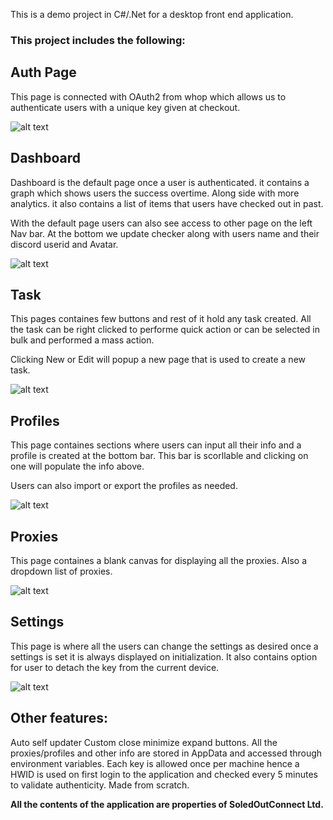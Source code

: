 This is a demo project in C#/.Net for a desktop front end application.

### This project includes the following:

## **Auth Page**

This page is connected with OAuth2 from whop which allows us to authenticate users with a unique key given at checkout.

![alt text](https://media.discordapp.net/attachments/997170800467644480/1130417394553213019/Auth.JPG)

## **Dashboard**

Dashboard is the default page once a user is authenticated. it contains a graph which shows users the success overtime. Along side with more analytics.
it also contains a list of items that users have checked out in past.

With the default page users can also see access to other page on the left Nav bar. At the bottom we update checker along with users name and their discord userid and Avatar.

![alt text](https://media.discordapp.net/attachments/997170800467644480/1130417394796462130/Dash.JPG?width=810&height=417)

## **Task**

This pages containes few buttons and rest of it hold any task created. All the task can be right clicked to performe quick action or can be selected in bulk and performed a mass action.

Clicking New or Edit will popup a new page that is used to create a new task.

![alt text](https://media.discordapp.net/attachments/997170800467644480/1130417396205768724/Task.JPG?width=810&height=416)

## **Profiles**

This page containes sections where users can input all their info and a profile is created at the bottom bar. This bar is scorllable and clicking on one will populate the info above.

Users can also import or export the profiles as needed.

![alt text](https://media.discordapp.net/attachments/997170800467644480/1130417395039744030/Profile.JPG?width=810&height=417)

## **Proxies**

This page containes a blank canvas for displaying all the proxies. Also a dropdown list of proxies.

![alt text](https://media.discordapp.net/attachments/997170800467644480/1130417395454988409/Proxies.JPG?width=810&height=417)

## **Settings**

This page is where all the users can change the settings as desired once a settings is set it is always displayed on initialization. It also contains option for user to detach the key from the current device.

![alt text](https://media.discordapp.net/attachments/997170800467644480/1130417395752775690/settings.JPG?width=810&height=417)

## **Other features:**

Auto self updater
Custom close minimize expand buttons.
All the proxies/profiles and other info are stored in AppData and accessed through environment variables.
Each key is allowed once per machine hence a HWID is used on first login to the application and checked every 5 minutes to validate authenticity.
Made from scratch.

**All the contents of the application are properties of SoledOutConnect Ltd.**
